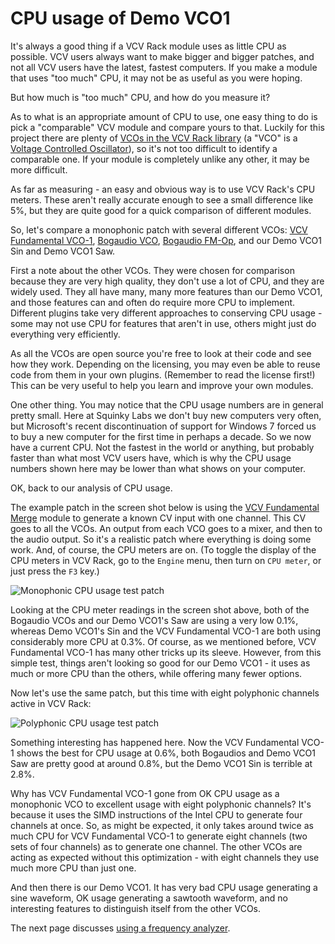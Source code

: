 # CPU usage of Demo VCO1

It's always a good thing if a VCV Rack module uses as little CPU as possible. VCV users always want to make bigger and bigger patches, and not all VCV users have the latest, fastest computers. If you make a module that uses "too much" CPU, it may not be as useful as you were hoping.

But how much is "too much" CPU, and how do you measure it?

As to what is an appropriate amount of CPU to use, one easy thing to do is pick a "comparable" VCV module and compare yours to that. Luckily for this project there are plenty of [VCOs in the VCV Rack library](https://library.vcvrack.com/?tag=Oscillator) (a "VCO" is a [Voltage Controlled Oscillator](https://en.wikipedia.org/wiki/Voltage-controlled_oscillator)), so it's not too difficult to identify a comparable one. If your module is completely unlike any other, it may be more difficult.

As far as measuring - an easy and obvious way is to use VCV Rack's CPU meters. These aren't really accurate enough to see a small difference like 5%, but they are quite good for a quick comparison of different modules.

So, let's compare a monophonic patch with several different VCOs: [VCV Fundamental VCO-1](https://library.vcvrack.com/Fundamental/VCO), [Bogaudio VCO](https://library.vcvrack.com/Bogaudio/Bogaudio-VCO), [Bogaudio FM-Op](https://library.vcvrack.com/Bogaudio/Bogaudio-FMOp), and our Demo VCO1 Sin and Demo VCO1 Saw.

First a note about the other VCOs. They were chosen for comparison because they are very high quality, they don't use a lot of CPU, and they are widely used. They all have many, many more features than our Demo VCO1, and those features can and often do require more CPU to implement. Different plugins take very different approaches to conserving CPU usage - some may not use CPU for features that aren't in use, others might just do everything very efficiently.

As all the VCOs are open source you're free to look at their code and see how they work. Depending on the licensing, you may even be able to reuse code from them in your own plugins. (Remember to read the license first!) This can be very useful to help you learn and improve your own modules.

One other thing. You may notice that the CPU usage numbers are in general pretty small. Here at Squinky Labs we don't buy new computers very often, but Microsoft's recent discontinuation of support for Windows 7 forced us to buy a new computer for the first time in perhaps a decade. So we now have a current CPU. Not the fastest in the world or anything, but probably faster than what most VCV users have, which is why the CPU usage numbers shown here may be lower than what shows on your computer.

OK, back to our analysis of CPU usage.

The example patch in the screen shot below is using the [VCV Fundamental Merge](https://library.vcvrack.com/Fundamental/Merge) module to generate a known CV input with one channel. This CV goes to all the VCOs. An output from each VCO goes to a mixer, and then to the audio output. So it's a realistic patch where everything is doing some work. And, of course, the CPU meters are on. (To toggle the display of the CPU meters in VCV Rack, go to the `Engine` menu, then turn on `CPU meter`, or just press the `F3` key.)

![Monophonic CPU usage test patch](./cpu-usage-1.png)

Looking at the CPU meter readings in the screen shot above, both of the Bogaudio VCOs and our Demo VCO1's Saw are using a very low 0.1%, whereas Demo VCO1's Sin and the VCV Fundamental VCO-1 are both using considerably more CPU at 0.3%. Of course, as we mentioned before, VCV Fundamental VCO-1 has many other tricks up its sleeve. However, from this simple test, things aren't looking so good for our Demo VCO1 - it uses as much or more CPU than the others, while offering many fewer options.

Now let's use the same patch, but this time with eight polyphonic channels active in VCV Rack:

![Polyphonic CPU usage test patch](./cpu-usage-8.png)

Something interesting has happened here. Now the VCV Fundamental VCO-1 shows the best for CPU usage at 0.6%, both Bogaudios and Demo VCO1 Saw are pretty good at around 0.8%, but the Demo VCO1 Sin is terrible at 2.8%.

Why has VCV Fundamental VCO-1 gone from OK CPU usage as a monophonic VCO to excellent usage with eight polyphonic channels? It's because it uses the SIMD instructions of the Intel CPU to generate four channels at once. So, as might be expected, it only takes around twice as much CPU for VCV Fundamental VCO-1 to generate eight channels (two sets of four channels) as to generate one channel. The other VCOs are acting as expected without this optimization - with eight channels they use much more CPU than just one.

And then there is our Demo VCO1. It has very bad CPU usage generating a sine waveform, OK usage generating a sawtooth waveform, and no interesting features to distinguish itself from the other VCOs.

The next page discusses [using a frequency analyzer](./analyzer.md).
